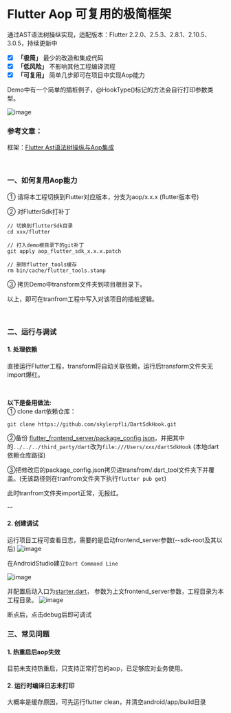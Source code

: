 # Flutter Aop 可复用的极简框架
通过AST语法树操纵实现，适配版本：Flutter 2.2.0、2.5.3、2.8.1、2.10.5、3.0.5，持续更新中

- [x] **「极简」** 最少的改造和集成代码
- [x] **「低风险」** 不影响其他工程编译流程
- [x] **「可复用」** 简单几步即可在项目中实现Aop能力

Demo中有一个简单的插桩例子，@HookType()标记的方法会自行打印参数类型。

![image](https://user-images.githubusercontent.com/40731589/144044938-57425bf3-991d-4a22-9b29-467f7f09c89f.png)

### 参考文章：
框架：[Flutter Ast语法树操纵与Aop集成](https://juejin.cn/post/7036352267389239303)

<br/>

### 一、如何复用Aop能力
① 请将本工程切换到Flutter对应版本，分支为aop/x.x.x (flutter版本号)

② 对FlutterSdk打补丁
```
// 切换到flutterSdk目录
cd xxx/flutter

// 打入demo根目录下的git补丁
git apply aop_flutter_sdk_x.x.x.patch

// 删除flutter_tools缓存
rm bin/cache/flutter_tools.stamp 
```

③ 拷贝Demo中transform文件夹到项目根目录下。

以上，即可在tranfrom工程中写入对该项目的插桩逻辑。

<br/>

### 二、运行与调试
#### 1. 处理依赖

直接运行Flutter工程，transform将自动关联依赖，运行后transform文件夹无import爆红。

<br/>

**以下是备用做法:** <br/>
① clone dart依赖仓库：
```
git clone https://github.com/skylerpfli/DartSdkHook.git
```

②备份 [flutter_frontend_server/package_config.json](https://github.com/skylerpfli/flutter_aop_demo/blob/main/transform/lib/flutter_frontend_server/package_config.json)，并把其中的`../../../third_party/dart`改为`file:///Users/xxx/dartSdkHook` (本地dart依赖仓库路径)

③把修改后的package_config.json拷贝进transfrom/.dart_tool文件夹下并覆盖。(无该路径则在tranfrom文件夹下执行`flutter pub get`)

此时tranfrom文件夹import正常，无报红。

--
#### 2. 创建调试
运行项目工程可查看日志，需要的是启动frontend_server参数(--sdk-root及其以后)
![image](https://user-images.githubusercontent.com/40731589/144049862-c9a9eecd-51dc-4107-86ce-694368693264.png)

在AndroidStudio建立`Dart Command Line`

![image](https://user-images.githubusercontent.com/40731589/144050636-8b59c232-700c-4a02-9f83-34965a4fc8f5.png)

并配置启动入口为[starter.dart](https://github.com/skylerpfli/flutter_aop_demo/blob/main/transform/lib/flutter_frontend_server/starter.dart)， 参数为上文frontend_server参数，工程目录为本工程目录。
![image](https://user-images.githubusercontent.com/40731589/144051356-c92624ad-f236-4dce-a226-695c671d7f4d.png)

断点后，点击debug后即可调试

### 三、常见问题
#### 1. 热重启后aop失效
目前未支持热重启，只支持正常打包的aop，已足够应对业务使用。

#### 2. 运行时编译日志未打印
大概率是缓存原因，可先运行flutter clean，并清空android/app/build目录
